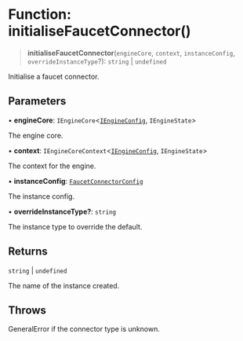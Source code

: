 # Function: initialiseFaucetConnector()

> **initialiseFaucetConnector**(`engineCore`, `context`, `instanceConfig`, `overrideInstanceType`?): `string` \| `undefined`

Initialise a faucet connector.

## Parameters

• **engineCore**: `IEngineCore`\<[`IEngineConfig`](../interfaces/IEngineConfig.md), `IEngineState`\>

The engine core.

• **context**: `IEngineCoreContext`\<[`IEngineConfig`](../interfaces/IEngineConfig.md), `IEngineState`\>

The context for the engine.

• **instanceConfig**: [`FaucetConnectorConfig`](../type-aliases/FaucetConnectorConfig.md)

The instance config.

• **overrideInstanceType?**: `string`

The instance type to override the default.

## Returns

`string` \| `undefined`

The name of the instance created.

## Throws

GeneralError if the connector type is unknown.
